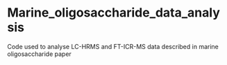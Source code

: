 # Marine_oligosaccharide_data_analysis
Code used to analyse LC-HRMS and FT-ICR-MS data described in marine oligosaccharide paper
